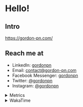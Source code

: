 # Hello!

## Intro

<https://gordon-pn.com/>

## Reach me at

- LinkedIn: [gordonpn](https://www.linkedin.com/in/gordonpn/)
- Email: [contact@gordon-pn.com](mailto:contact@gordon-pn.com)
- Facebook Messenger: [gordonpn](https://www.messenger.com/t/Gordonpn)
- Twitter: [@gordonpn](https://twitter.com/Gordonpn)
- Instagram: [@gordonpn](https://www.instagram.com/gordonpn/)

<details>
  <summary>Metrics</summary>

  <img align="center" src="https://github.com/gordonpn/gordonpn/blob/master/github-metrics.svg" alt="GitHub Metrics">

</details>

<details>
  <summary>WakaTime</summary>

  <!--START_SECTION:waka-->
📊 **This Week I Spent My Time On** 

```text
💬 Programming Languages: 
Other                    14 hrs 35 mins      ████████████████████████░   96.63 % 
TypeScript               17 mins             ░░░░░░░░░░░░░░░░░░░░░░░░░   01.92 % 
Java                     9 mins              ░░░░░░░░░░░░░░░░░░░░░░░░░   01.09 % 
Brazil Dependency Config 1 min               ░░░░░░░░░░░░░░░░░░░░░░░░░   00.19 % 
Markdown                 1 min               ░░░░░░░░░░░░░░░░░░░░░░░░░   00.16 % 

🔥 Editors: 
Chrome                   8 hrs 36 mins       ██████████████░░░░░░░░░░░   57.01 % 
Messages                 1 hr 59 mins        ███░░░░░░░░░░░░░░░░░░░░░░   13.21 % 
Slack                    1 hr 55 mins        ███░░░░░░░░░░░░░░░░░░░░░░   12.79 % 
AmazonChime              47 mins             █░░░░░░░░░░░░░░░░░░░░░░░░   05.29 % 
Firefox                  38 mins             █░░░░░░░░░░░░░░░░░░░░░░░░   04.22 % 
```


 Last Updated on 17/06/2025 16:31:31 UTC
<!--END_SECTION:waka-->
</details>
